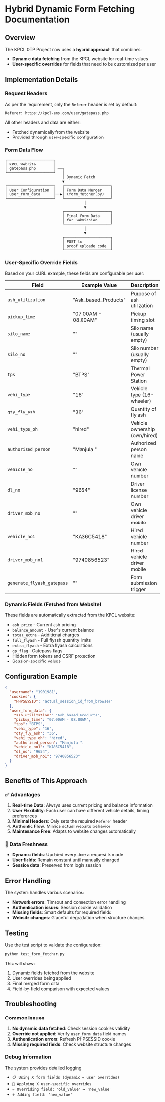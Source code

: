 # Hybrid Dynamic Form Fetching Documentation

## Overview

The KPCL OTP Project now uses a **hybrid approach** that combines:
- **Dynamic data fetching** from the KPCL website for real-time values
- **User-specific overrides** for fields that need to be customized per user

## Implementation Details

### Request Headers
As per the requirement, only the `Referer` header is set by default:
```
Referer: https://kpcl-ams.com/user/gatepass.php
```

All other headers and data are either:
- Fetched dynamically from the website
- Provided through user-specific configuration

### Form Data Flow

```
┌─────────────────────┐
│ KPCL Website        │
│ gatepass.php        │ ──┐
└─────────────────────┘   │
                          │ Dynamic Fetch
                          ▼
┌─────────────────────┐   ┌─────────────────────┐
│ User Configuration  │   │ Form Data Merger    │
│ user_form_data      │──▶│ (form_fetcher.py)   │
└─────────────────────┘   └─────────────────────┘
                                    │
                                    ▼
                          ┌─────────────────────┐
                          │ Final Form Data     │
                          │ for Submission      │
                          └─────────────────────┘
                                    │
                                    ▼
                          ┌─────────────────────┐
                          │ POST to             │
                          │ proof_uploade_code  │
                          └─────────────────────┘
```

### User-Specific Override Fields

Based on your cURL example, these fields are configurable per user:

| Field | Example Value | Description |
|-------|---------------|-------------|
| `ash_utilization` | "Ash_based_Products" | Purpose of ash utilization |
| `pickup_time` | "07.00AM - 08.00AM" | Pickup timing slot |
| `silo_name` | "" | Silo name (usually empty) |
| `silo_no` | "" | Silo number (usually empty) |
| `tps` | "BTPS" | Thermal Power Station |
| `vehi_type` | "16" | Vehicle type (16-wheeler) |
| `qty_fly_ash` | "36" | Quantity of fly ash |
| `vehi_type_oh` | "hired" | Vehicle ownership (own/hired) |
| `authorised_person` | "Manjula " | Authorized person name |
| `vehicle_no` | "" | Own vehicle number |
| `dl_no` | "9654" | Driver license number |
| `driver_mob_no` | "" | Own vehicle driver mobile |
| `vehicle_no1` | "KA36C5418" | Hired vehicle number |
| `driver_mob_no1` | "9740856523" | Hired vehicle driver mobile |
| `generate_flyash_gatepass` | "" | Form submission trigger |

### Dynamic Fields (Fetched from Website)

These fields are automatically extracted from the KPCL website:
- `ash_price` - Current ash pricing
- `balance_amount` - User's current balance
- `total_extra` - Additional charges
- `full_flyash` - Full flyash quantity limits
- `extra_flyash` - Extra flyash calculations
- `gp_flag` - Gatepass flags
- Hidden form tokens and CSRF protection
- Session-specific values

## Configuration Example

```json
{
  "username": "1901981",
  "cookies": {
    "PHPSESSID": "actual_session_id_from_browser"
  },
  "user_form_data": {
    "ash_utilization": "Ash_based_Products",
    "pickup_time": "07.00AM - 08.00AM",
    "tps": "BTPS",
    "vehi_type": "16",
    "qty_fly_ash": "36",
    "vehi_type_oh": "hired",
    "authorised_person": "Manjula ",
    "vehicle_no1": "KA36C5418",
    "dl_no": "9654",
    "driver_mob_no1": "9740856523"
  }
}
```

## Benefits of This Approach

### ✅ Advantages
1. **Real-time Data**: Always uses current pricing and balance information
2. **User Flexibility**: Each user can have different vehicle details, timing preferences
3. **Minimal Headers**: Only sets the required `Referer` header
4. **Authentic Flow**: Mimics actual website behavior
5. **Maintenance Free**: Adapts to website changes automatically

### 🔄 Data Freshness
- **Dynamic fields**: Updated every time a request is made
- **User fields**: Remain constant until manually changed
- **Session data**: Preserved from login session

## Error Handling

The system handles various scenarios:
- **Network errors**: Timeout and connection error handling
- **Authentication issues**: Session cookie validation
- **Missing fields**: Smart defaults for required fields
- **Website changes**: Graceful degradation when structure changes

## Testing

Use the test script to validate the configuration:
```bash
python test_form_fetcher.py
```

This will show:
1. Dynamic fields fetched from the website
2. User overrides being applied
3. Final merged form data
4. Field-by-field comparison with expected values

## Troubleshooting

### Common Issues
1. **No dynamic data fetched**: Check session cookies validity
2. **Override not applied**: Verify `user_form_data` field names
3. **Authentication errors**: Refresh PHPSESSID cookie
4. **Missing required fields**: Check website structure changes

### Debug Information
The system provides detailed logging:
- `📋 Using X form fields (dynamic + user overrides)`
- `🔄 Applying X user-specific overrides`
- `✏️ Overriding field: 'old_value' → 'new_value'`
- `➕ Adding field: 'new_value'`
